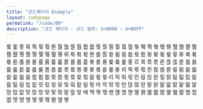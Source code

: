 ```yaml
---
title: "코드페이지 Example"
layout: codepage
permalink: "/code/B9"
description: "코드 페이지 - 코드 범위: U+B900 ~ U+B9FF"
---
```


<span class="character">뤀</span>
<span class="code tofu"></span>
<span class="character">뤂</span>
<span class="character">뤃</span>
<span class="character">뤄</span>
<span class="character">뤅</span>
<span class="character">뤆</span>
<span class="character">뤇</span>
<span class="character">뤈</span>
<span class="character">뤉</span>
<span class="character">뤊</span>
<span class="character">뤋</span>
<span class="code tofu"></span>
<span class="code tofu"></span>
<span class="code tofu"></span>
<span class="code tofu"></span>
<span class="code tofu"></span>
<span class="code tofu"></span>
<span class="code tofu"></span>
<span class="code tofu"></span>
<span class="character">뤔</span>
<span class="character">뤕</span>
<span class="character">뤖</span>
<span class="character">뤗</span>
<span class="character">뤘</span>
<span class="character">뤙</span>
<span class="character">뤚</span>
<span class="code tofu"></span>
<span class="character">뤜</span>
<span class="code tofu"></span>
<span class="character">뤞</span>
<span class="character">뤟</span>
<span class="character">뤠</span>
<span class="character">뤡</span>
<span class="character">뤢</span>
<span class="character">뤣</span>
<span class="character">뤤</span>
<span class="character">뤥</span>
<span class="character">뤦</span>
<span class="character">뤧</span>
<span class="code tofu"></span>
<span class="code tofu"></span>
<span class="code tofu"></span>
<span class="code tofu"></span>
<span class="code tofu"></span>
<span class="code tofu"></span>
<span class="code tofu"></span>
<span class="code tofu"></span>
<span class="character">뤰</span>
<span class="character">뤱</span>
<span class="character">뤲</span>
<span class="character">뤳</span>
<span class="character">뤴</span>
<span class="character">뤵</span>
<span class="character">뤶</span>
<span class="code tofu"></span>
<span class="character">뤸</span>
<span class="code tofu"></span>
<span class="character">뤺</span>
<span class="character">뤻</span>
<span class="character">뤼</span>
<span class="character">뤽</span>
<span class="character">뤾</span>
<span class="character">뤿</span>
<span class="character">륀</span>
<span class="character">륁</span>
<span class="character">륂</span>
<span class="character">륃</span>
<span class="code tofu"></span>
<span class="code tofu"></span>
<span class="code tofu"></span>
<span class="code tofu"></span>
<span class="code tofu"></span>
<span class="code tofu"></span>
<span class="code tofu"></span>
<span class="code tofu"></span>
<span class="character">륌</span>
<span class="character">륍</span>
<span class="character">륎</span>
<span class="character">륏</span>
<span class="character">륐</span>
<span class="character">륑</span>
<span class="character">륒</span>
<span class="code tofu"></span>
<span class="character">륔</span>
<span class="code tofu"></span>
<span class="character">륖</span>
<span class="character">륗</span>
<span class="character">류</span>
<span class="character">륙</span>
<span class="character">륚</span>
<span class="character">륛</span>
<span class="character">륜</span>
<span class="character">륝</span>
<span class="character">륞</span>
<span class="character">륟</span>
<span class="character">률</span>
<span class="character">륡</span>
<span class="character">륢</span>
<span class="character">륣</span>
<span class="character">륤</span>
<span class="code tofu"></span>
<span class="code tofu"></span>
<span class="code tofu"></span>
<span class="character">륨</span>
<span class="character">륩</span>
<span class="character">륪</span>
<span class="character">륫</span>
<span class="character">륬</span>
<span class="character">륭</span>
<span class="character">륮</span>
<span class="code tofu"></span>
<span class="character">륰</span>
<span class="code tofu"></span>
<span class="character">륲</span>
<span class="character">륳</span>
<span class="character">르</span>
<span class="character">륵</span>
<span class="character">륶</span>
<span class="character">륷</span>
<span class="character">른</span>
<span class="character">륹</span>
<span class="character">륺</span>
<span class="character">륻</span>
<span class="character">를</span>
<span class="character">륽</span>
<span class="character">륾</span>
<span class="character">륿</span>
<span class="character">릀</span>
<span class="character">릁</span>
<span class="character">릂</span>
<span class="character">릃</span>
<span class="character">름</span>
<span class="character">릅</span>
<span class="character">릆</span>
<span class="character">릇</span>
<span class="character">릈</span>
<span class="character">릉</span>
<span class="character">릊</span>
<span class="character">릋</span>
<span class="character">릌</span>
<span class="character">릍</span>
<span class="character">릎</span>
<span class="character">릏</span>
<span class="character">릐</span>
<span class="character">릑</span>
<span class="character">릒</span>
<span class="character">릓</span>
<span class="character">릔</span>
<span class="character">릕</span>
<span class="character">릖</span>
<span class="character">릗</span>
<span class="character">릘</span>
<span class="character">릙</span>
<span class="character">릚</span>
<span class="character">릛</span>
<span class="character">릜</span>
<span class="character">릝</span>
<span class="character">릞</span>
<span class="character">릟</span>
<span class="character">릠</span>
<span class="character">릡</span>
<span class="character">릢</span>
<span class="character">릣</span>
<span class="character">릤</span>
<span class="character">릥</span>
<span class="character">릦</span>
<span class="character">릧</span>
<span class="character">릨</span>
<span class="character">릩</span>
<span class="character">릪</span>
<span class="character">릫</span>
<span class="character">리</span>
<span class="character">릭</span>
<span class="character">릮</span>
<span class="character">릯</span>
<span class="character">린</span>
<span class="character">릱</span>
<span class="character">릲</span>
<span class="character">릳</span>
<span class="character">릴</span>
<span class="character">릵</span>
<span class="character">릶</span>
<span class="character">릷</span>
<span class="character">릸</span>
<span class="character">릹</span>
<span class="character">릺</span>
<span class="character">릻</span>
<span class="character">림</span>
<span class="character">립</span>
<span class="character">릾</span>
<span class="character">릿</span>
<span class="character">맀</span>
<span class="character">링</span>
<span class="character">맂</span>
<span class="character">맃</span>
<span class="character">맄</span>
<span class="character">맅</span>
<span class="character">맆</span>
<span class="character">맇</span>
<span class="character">마</span>
<span class="character">막</span>
<span class="character">맊</span>
<span class="character">맋</span>
<span class="character">만</span>
<span class="character">맍</span>
<span class="character">많</span>
<span class="character">맏</span>
<span class="character">말</span>
<span class="character">맑</span>
<span class="character">맒</span>
<span class="character">맓</span>
<span class="character">맔</span>
<span class="character">맕</span>
<span class="character">맖</span>
<span class="character">맗</span>
<span class="character">맘</span>
<span class="character">맙</span>
<span class="character">맚</span>
<span class="character">맛</span>
<span class="character">맜</span>
<span class="character">망</span>
<span class="character">맞</span>
<span class="character">맟</span>
<span class="character">맠</span>
<span class="character">맡</span>
<span class="character">맢</span>
<span class="character">맣</span>
<span class="character">매</span>
<span class="character">맥</span>
<span class="character">맦</span>
<span class="character">맧</span>
<span class="character">맨</span>
<span class="character">맩</span>
<span class="character">맪</span>
<span class="character">맫</span>
<span class="character">맬</span>
<span class="character">맭</span>
<span class="character">맮</span>
<span class="character">맯</span>
<span class="character">맰</span>
<span class="character">맱</span>
<span class="character">맲</span>
<span class="character">맳</span>
<span class="character">맴</span>
<span class="character">맵</span>
<span class="character">맶</span>
<span class="character">맷</span>
<span class="character">맸</span>
<span class="character">맹</span>
<span class="character">맺</span>
<span class="character">맻</span>
<span class="character">맼</span>
<span class="character">맽</span>
<span class="character">맾</span>
<span class="character">맿</span>